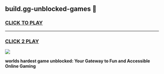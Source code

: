 
## build.gg-unblocked-games 👋
<h3>
<a href="https://premium.freeplayer.one?title=build.gg-unblocked-games&ref=14F">CLICK TO PLAY</a></h3>
<hr>

<h3>
<a href="https://premium.freeplayer.one?title=build.gg-unblocked-games&ref=14F">CLICK 2 PLAY</a>
  
</h3>

<a href="https://premium.freeplayer.one?title=build.gg-unblocked-games&ref=12F/"><img src="https://clearcache.store/games.png"></a>


**worlds hardest game unblocked: Your Gateway to Fun and Accessible Online Gaming**
